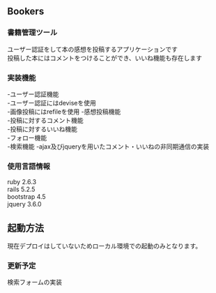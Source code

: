 ## Bookers
### 書籍管理ツール
ユーザー認証をして本の感想を投稿するアプリケーションです  
投稿した本にはコメントをつけることができ、いいね機能も存在します

### 実装機能
-ユーザー認証機能  
  -ユーザー認証にはdeviseを使用  
  -画像投稿にはrefileを使用
-感想投稿機能  
-投稿に対するコメント機能  
-投稿に対するいいね機能  
-フォロー機能  
-検索機能
-ajax及びjqueryを用いたコメント・いいねの非同期通信の実装

### 使用言語情報
  ruby 2.6.3  
  rails 5.2.5  
  bootstrap 4.5  
  jquery 3.6.0  
  
## 起動方法
  現在デプロイはしていないためローカル環境での起動のみとなります。

### 更新予定
 検索フォームの実装 